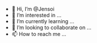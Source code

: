 - 👋 Hi, I’m @Jensoi
- 👀 I’m interested in ...
- 🌱 I’m currently learning ...
- 💞️ I’m looking to collaborate on ...
- 📫 How to reach me ...

<!---
Jensoi/Jensoi is a ✨ special ✨ repository because its `README.md` (this file) appears on your GitHub profile.
You can click the Preview link to take a look at your changes.
--->

